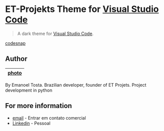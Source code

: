 # ET-Projekts Theme for [Visual Studio Code]((http://code.visualstudio.com))

> A dark theme for [Visual Studio Code](http://code.visualstudio.com).

[codesnap](https://github.com/etprojekts/etprojektstheme/blob/main/codesnap.png?raw=true)

## Author

[photo](https://avatars.githubusercontent.com/u/170535413?v=4) |
:---: |

By Emanoel Tosta.
Brazilian developer, founder of ET Projets.
Project development in python

## For more information

* [email](mailto:contato@etprojekts.com.br) - Entrar em contato comercial
* [Linkedin](https://www.linkedin.com/in/emanoel-tosta-09233130b/) - Pessoal
